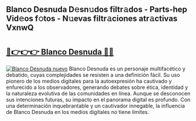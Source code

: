 ## Blanco Desnuda D𝚎sn𝚞dos filtr𝚊dos - Parts-hep Vid𝚎os f𝚘tos - N𝚞evas filtr𝚊ciones atr𝚊ctivas VxnwQ

# <h2><a href="http://mb7zwae.tromn.icu/?c=Blanco+Desnuda">🔗👉👉👉 Blanco Desnuda 🔗🔗</a></h2>

[![Blanco Desnuda nuevo](https://i.imgur.com/pEAQMta.gif)](http://mb7zwae.tromn.icu/?c=Blanco+Desnuda)
Blanco Desnuda es un personaje multifacético y debatido, cuyas complejidades se resisten a una definición fácil.  Su uso pionero de los medios digitales para la autoexpresión ha cautivado y enfurecido a los observadores, generando debates sobre ética, identidad y la naturaleza evolutiva de las comunidades en línea. Aunque se desconocen sus intenciones futuras, su impacto en el panorama digital es profundo. Con una determinación inquebrantable y un cautivador innegable, la influencia de Blanco Desnuda en los medios digitales no tiene límites.
